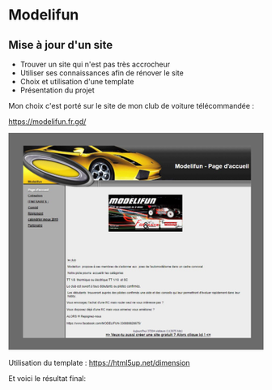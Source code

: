 # Modelifun  
## Mise à jour d'un site   

* Trouver un site qui n'est pas très accrocheur
* Utiliser ses connaissances afin de rénover le site 
* Choix et utilisation d'une template
* Présentation du projet

Mon choix c'est porté sur le site de mon club de voiture télécommandée :

https://modelifun.fr.gd/

![40% center](images/Modelifun.jpg)

Utilisation du template : https://html5up.net/dimension

Et voici le résultat final:



